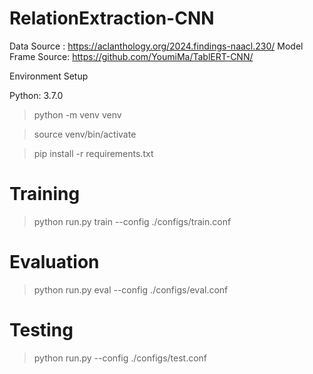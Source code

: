 # RelationExtraction-CNN

Data Source : https://aclanthology.org/2024.findings-naacl.230/
Model Frame Source: https://github.com/YoumiMa/TablERT-CNN/


Environment Setup

Python: 3.7.0

> python -m venv venv

> source venv/bin/activate

> pip install -r requirements.txt


# Training

> python run.py train --config ./configs/train.conf

# Evaluation

> python run.py eval --config ./configs/eval.conf

# Testing

> python run.py --config ./configs/test.conf
